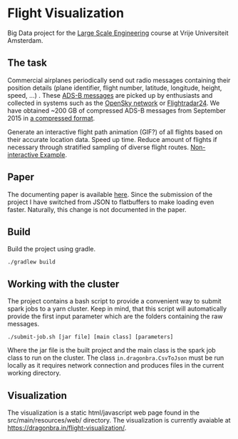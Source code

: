 # Flight Visualization

Big Data project for the [Large Scale Engineering](https://event.cwi.nl/lsde/2017/index.shtml) course at Vrije Universiteit Amsterdam.

## The task

Commercial airplanes periodically send out radio messages containing their position details (plane identifier, flight number, latitude, longitude, height, speed, ...) . These [ADS-B messages](https://en.wikipedia.org/wiki/Automatic_dependent_surveillance_%E2%80%93_broadcast) are picked up by enthusiasts and collected in systems such as the [OpenSky network](https://opensky-network.org/) or [Flightradar24](http://www.flightradar24.com/). We have obtained ~200 GB of compressed ADS-B messages from September 2015 in [a compressed format](https://github.com/openskynetwork/osky-sample).

Generate an interactive flight path animation (GIF?) of all flights based on their accurate location data. Speed up time. Reduce amount of flights if necessary through stratified sampling of diverse flight routes. [Non-interactive Example](https://www.youtube.com/watch?v=Q6XpgV0DZd4).

## Paper

The documenting paper is available [here](https://event.cwi.nl/lsde/2017/results/group06.pdf). Since the submission of the project I have switched from JSON to flatbuffers to make loading even faster. Naturally, this change is not documented in the paper.

## Build

Build the project using gradle.

```./gradlew build```

## Working with the cluster

The project contains a bash script to provide a convenient way to submit spark jobs to a yarn cluster. Keep in mind, that this script will automatically provide the first input parameter which are the folders containing the raw messages.

```./submit-job.sh [jar file] [main class] [parameters]```

Where the jar file is the built project and the main class is the spark job class to run on the cluster. The class ```in.dragonbra.CsvToJson``` must be run locally as it requires network connection and produces files in the current working directory.

## Visualization

The visualization is a static html/javascript web page found in the src/main/resources/web/ directory. The visualization is currently avaiable at https://dragonbra.in/flight-visualization/.
